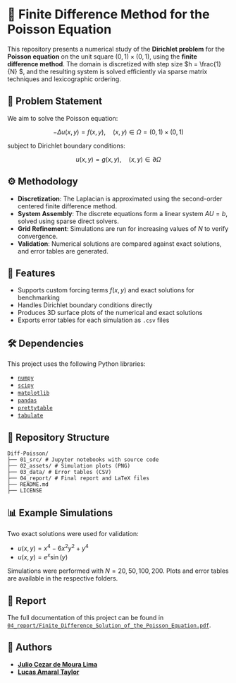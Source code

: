 # 🧮 Finite Difference Method for the Poisson Equation

This repository presents a numerical study of the **Dirichlet problem** for the **Poisson equation** on the unit square $(0, 1) \times (0, 1)$, using the **finite difference method**. The domain is discretized with step size $h = \frac{1}{N} $, and the resulting system is solved efficiently via sparse matrix techniques and lexicographic ordering.

## 📘 Problem Statement

We aim to solve the Poisson equation:


$$- \Delta u(x, y) = f(x, y), \quad (x, y) \in \Omega = (0, 1) \times (0, 1)$$

subject to Dirichlet boundary conditions:

$$u(x, y) = g(x, y), \quad (x, y) \in \partial\Omega$$

## ⚙️ Methodology

- **Discretization**: The Laplacian is approximated using the second-order centered finite difference method.
- **System Assembly**: The discrete equations form a linear system $AU = b$, solved using sparse direct solvers.
- **Grid Refinement**: Simulations are run for increasing values of $N$ to verify convergence.
- **Validation**: Numerical solutions are compared against exact solutions, and error tables are generated.

## 🧪 Features

- Supports custom forcing terms $f(x, y)$ and exact solutions for benchmarking
- Handles Dirichlet boundary conditions directly
- Produces 3D surface plots of the numerical and exact solutions
- Exports error tables for each simulation as `.csv` files

## 🛠 Dependencies

This project uses the following Python libraries:

- [`numpy`](https://numpy.org/)
- [`scipy`](https://scipy.org/)
- [`matplotlib`](https://matplotlib.org/)
- [`pandas`](https://pandas.pydata.org/)
- [`prettytable`](https://pypi.org/project/prettytable/)
- [`tabulate`](https://pypi.org/project/tabulate/)

## 📁 Repository Structure
```
Diff-Poisson/
├── 01_src/ # Jupyter notebooks with source code
├── 02_assets/ # Simulation plots (PNG)
├── 03_data/ # Error tables (CSV)
├── 04_report/ # Final report and LaTeX files
├── README.md
├── LICENSE
```

## 📊 Example Simulations

Two exact solutions were used for validation:

- $u(x, y) = x^4 - 6x^2 y^2 + y^4$
- $u(x, y) = e^x \sin(y)$

Simulations were performed with $N = 20, 50, 100, 200$. Plots and error tables are available in the respective folders.

## 📄 Report

The full documentation of this project can be found in [`04_report/Finite_Difference_Solution_of_the_Poisson_Equation.pdf`](./04_report/Finite_Difference_Solution_of_the_Poisson_Equation.pdf).

## 👥 Authors

- **[Julio Cezar de Moura Lima](https://github.com/Juliocezar7253)**
- **[Lucas Amaral Taylor](https://github.com/lucasamtaylor01)**
